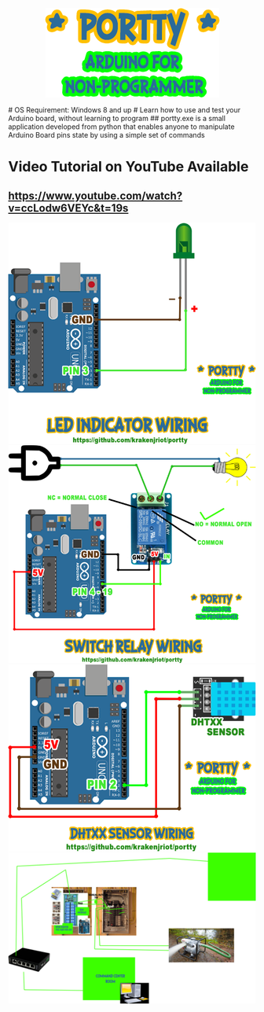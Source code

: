 <p align="center">
  <img src="https://github.com/krakenjriot/portty/blob/main/PORTTY.png">
</p>
# OS Requirement: Windows 8 and up
# Learn how to use and test your Arduino board, without learning to program
## portty.exe is a small application developed from python that enables anyone to manipulate Arduino Board pins state by using a simple set of commands

# Video Tutorial on YouTube Available
## https://www.youtube.com/watch?v=ccLodw6VEYc&t=19s

<img src="https://github.com/krakenjriot/portty/blob/main/LED.png">
<img src="https://github.com/krakenjriot/portty/blob/main/SWR_WIRING.png">
<img src="https://github.com/krakenjriot/portty/blob/main/DHTxx_WIRING.png">
<img src="https://github.com/krakenjriot/portty/blob/main/SAMPLE-INDUSTRIAL-SETUP.png">
